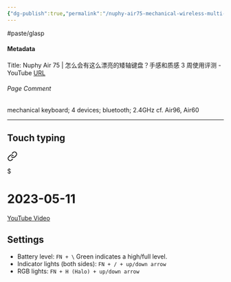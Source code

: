 ```yaml
---
{"dg-publish":true,"permalink":"/nuphy-air75-mechanical-wireless-multi-device-keyboard/","noteIcon":"2","created":"","updated":""}
---
```


#paste/glasp 
#### Metadata
Title: Nuphy Air 75 | 怎么会有这么漂亮的矮轴键盘？手感和质感 3 周使用评测 - YouTube
[URL](https://www.youtube.com/watch?v=TAWxT1bDa_Y)
###### Page Comment
mechanical keyboard; 4 devices; bluetooth; 2.4GHz
cf. Air96, Air60

---
## Touch typing


<div class="transclusion internal-embed is-loaded"><a class="markdown-embed-link" href="/10-dailynotes/2023-05-11/#28843d" aria-label="Open link"><svg xmlns="http://www.w3.org/2000/svg" width="24" height="24" viewBox="0 0 24 24" fill="none" stroke="currentColor" stroke-width="2" stroke-linecap="round" stroke-linejoin="round" class="svg-icon lucide-link"><path d="M10 13a5 5 0 0 0 7.54.54l3-3a5 5 0 0 0-7.07-7.07l-1.72 1.71"></path><path d="M14 11a5 5 0 0 0-7.54-.54l-3 3a5 5 0 0 0 7.07 7.07l1.71-1.71"></path></svg></a><div class="markdown-embed">

$<div class="markdown-embed-title">

# 2023-05-11

</div>


[YouTube Video](https://youtu.be/LjnYAlTRt5M)

</div></div>


## Settings

- Battery level: `FN + \` Green indicates a high/full level.
- Indicator lights (both sides): `FN + / + up/down arrow`
- RGB lights: `FN + H (Halo) + up/down arrow`

